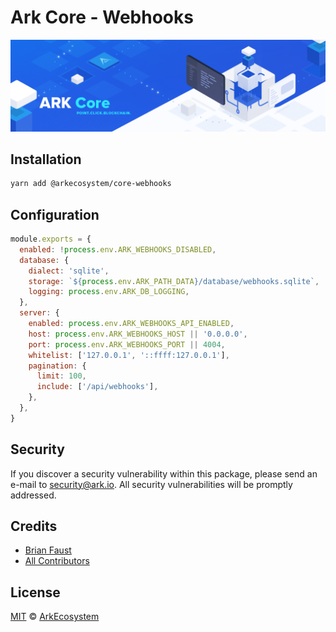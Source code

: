 # Ark Core - Webhooks

<p align="center">
    <img src="../../banner.png?sanitize=true" />
</p>

## Installation

```bash
yarn add @arkecosystem/core-webhooks
```

## Configuration

```js
module.exports = {
  enabled: !process.env.ARK_WEBHOOKS_DISABLED,
  database: {
    dialect: 'sqlite',
    storage: `${process.env.ARK_PATH_DATA}/database/webhooks.sqlite`,
    logging: process.env.ARK_DB_LOGGING,
  },
  server: {
    enabled: process.env.ARK_WEBHOOKS_API_ENABLED,
    host: process.env.ARK_WEBHOOKS_HOST || '0.0.0.0',
    port: process.env.ARK_WEBHOOKS_PORT || 4004,
    whitelist: ['127.0.0.1', '::ffff:127.0.0.1'],
    pagination: {
      limit: 100,
      include: ['/api/webhooks'],
    },
  },
}
```

## Security

If you discover a security vulnerability within this package, please send an e-mail to security@ark.io. All security vulnerabilities will be promptly addressed.

## Credits

- [Brian Faust](https://github.com/faustbrian)
- [All Contributors](../../../../contributors)

## License

[MIT](LICENSE) © [ArkEcosystem](https://ark.io)
